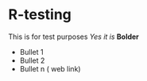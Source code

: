 # R-testing
This is for test purposes
*Yes it is*
**Bolder**
* Bullet 1
* Bullet 2
* Bullet n
( web link)
